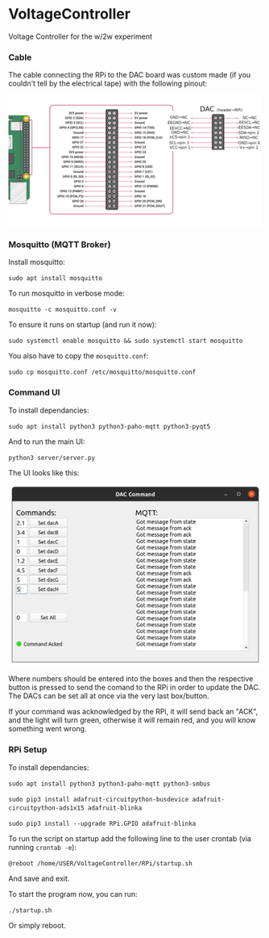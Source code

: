 # VoltageController
Voltage Controller for the w/2w experiment

### Cable

The cable connecting the RPi to the DAC board was custom made (if you couldn't tell by the electrical tape) with the following pinout:

![wireup](docs/wireup.png)

### Mosquitto (MQTT Broker)

Install mosquitto:

` sudo apt install mosquitto `

To run mosquitto in verbose mode:

` mosquitto -c mosquitto.conf -v `

To ensure it runs on startup (and run it now):

` sudo systemctl enable mosquitto && sudo systemctl start mosquitto `

You also have to copy the `mosquitto.conf`:

` sudo cp mosquitto.conf /etc/mosquitto/mosquitto.conf ` 

### Command UI

To install dependancies:

`sudo apt install python3 python3-paho-mqtt python3-pyqt5`

And to run the main UI:

`python3 server/server.py`

The UI looks like this:

![command](docs/command_ui.png)

Where numbers should be entered into the boxes and then the respective button is pressed to send the comand to the RPi in order to update the DAC. The DACs can be set all at once via the very last box/button. 

If your command was acknowledged by the RPi, it will send back an "ACK", and the light will turn green, otherwise it will remain red, and you will know something went wrong.


### RPi Setup

To install dependancies:

`sudo apt install python3 python3-paho-mqtt python3-smbus`

`sudo pip3 install adafruit-circuitpython-busdevice adafruit-circuitpython-ads1x15 adafruit-blinka`

`sudo pip3 install --upgrade RPi.GPIO adafruit-blinka`

To run the script on startup add the following line to the user crontab (via running `crontab -e`):

`@reboot /home/USER/VoltageController/RPi/startup.sh`

And save and exit.

To start the program now, you can run:

`./startup.sh`

Or simply reboot.
